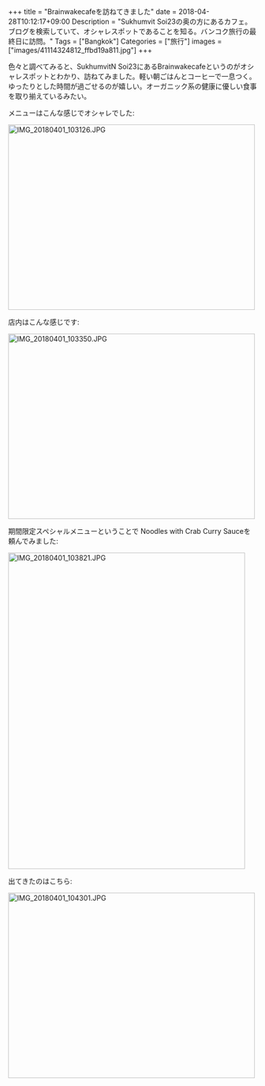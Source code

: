 +++
title = "Brainwakecafeを訪ねてきました"
date = 2018-04-28T10:12:17+09:00
Description = "Sukhumvit Soi23の奥の方にあるカフェ。ブログを検索していて、オシャレスポットであることを知る。バンコク旅行の最終日に訪問。"
Tags = ["Bangkok"]
Categories = ["旅行"]
images = ["images/41114324812_ffbd19a811.jpg"]
+++

色々と調べてみると、SukhumvitN Soi23にあるBrainwakecafeというのがオシャレスポットとわかり、訪ねてみました。軽い朝ごはんとコーヒーで一息つく。ゆったりとした時間が過ごせるのが嬉しい。オーガニック系の健康に優しい食事を取り揃えているみたい。

メニューはこんな感じでオシャレでした:

<a href="https://flic.kr/p/25D8Enb" title="IMG_20180401_103126.JPG by -kazu634-"><img src="https://farm1.staticflickr.com/887/41114324812_ffbd19a811.jpg" width="500" height="375" alt="IMG_20180401_103126.JPG"></a>

店内はこんな感じです:

<a href="https://flic.kr/p/24C4hCJ" title="IMG_20180401_103350.JPG by -kazu634-"><img src="https://farm1.staticflickr.com/785/40445797994_544775e83d.jpg" width="500" height="375" alt="IMG_20180401_103350.JPG"></a>

期間限定スペシャルメニューということで Noodles with Crab Curry Sauceを頼んでみました:

<a href="https://flic.kr/p/25D8HHj" title="IMG_20180401_103821.JPG by -kazu634-"><img src="https://farm1.staticflickr.com/790/41114336072_a0fd0d3039_z.jpg" width="480" height="640" alt="IMG_20180401_103821.JPG"></a>

出てきたのはこちら:

<a href="https://flic.kr/p/25H1ajk" title="IMG_20180401_104301.JPG by -kazu634-"><img src="https://farm1.staticflickr.com/881/41158127291_bf56b3e415.jpg" width="500" height="375" alt="IMG_20180401_104301.JPG"></a>
